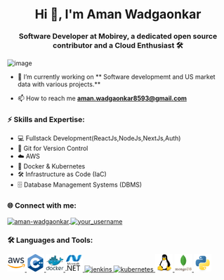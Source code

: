 <h1 align="center">Hi 👋, I'm Aman Wadgaonkar</h1>
<h3 align="center">Software Developer at Mobirey, a dedicated open source contributor and a Cloud Enthusiast 🛠️</h3>

![image](https://github.com/user-attachments/assets/190e8910-d548-4fdc-add0-491bea6080e0)

- 🔭 I’m currently working on  ** Software developmemt and US market data with various projects.**

- 📫 How to reach me **aman.wadgaonkar8593@gmail.com**

<h3 align="left">⚡ Skills and Expertise:</h3>
<ul>
  <li>💻 Fullstack Development(ReactJs,NodeJs,NextJs,Auth)</li>
  <li>🔧 Git for Version Control</li>
  <li>☁️ AWS </li>
  <li>🐳 Docker & Kubernetes</li>
  <li>🛠️ Infrastructure as Code (IaC)</li>
  <li>🗄️ Database Management Systems (DBMS)</li>
</ul>

<h3 align="left">🌐 Connect with me:</h3>
<p align="left">
  <a href="https://linkedin.com/in/aman-wadgaonkar" target="blank">
    <img align="center" src="https://raw.githubusercontent.com/rahuldkjain/github-profile-readme-generator/master/src/images/icons/Social/linked-in-alt.svg" alt="aman-wadgaonkar" height="30" width="40" />
  </a>
  <a href="https://x.com/AmanWadgaonkar" target="blank">
    <img align="center" src="https://raw.githubusercontent.com/rahuldkjain/github-profile-readme-generator/master/src/images/icons/Social/twitter.svg" alt="your_username" height="30" width="40" />
  </a>
</p>



<h3 align="left">🛠️ Languages and Tools:</h3>
<p align="left">
  <a href="https://aws.amazon.com" target="_blank" rel="noreferrer">
    <img src="https://raw.githubusercontent.com/devicons/devicon/master/icons/amazonwebservices/amazonwebservices-original-wordmark.svg" alt="aws" width="40" height="40"/>
  </a>
  <a href="https://www.w3schools.com/cpp/" target="_blank" rel="noreferrer">
    <img src="https://raw.githubusercontent.com/devicons/devicon/master/icons/cplusplus/cplusplus-original.svg" alt="cplusplus" width="40" height="40"/>
  </a>
  <a href="https://www.docker.com/" target="_blank" rel="noreferrer">
    <img src="https://raw.githubusercontent.com/devicons/devicon/master/icons/docker/docker-original-wordmark.svg" alt="docker" width="40" height="40"/>
  </a>
  <a href="https://dotnet.microsoft.com/" target="_blank" rel="noreferrer">
    <img src="https://raw.githubusercontent.com/devicons/devicon/master/icons/dot-net/dot-net-original-wordmark.svg" alt="dotnet" width="40" height="40"/>
  </a>
  <a href="https://www.jenkins.io" target="_blank" rel="noreferrer">
    <img src="https://www.vectorlogo.zone/logos/jenkins/jenkins-icon.svg" alt="jenkins" width="40" height="40"/>
  </a>
  <a href="https://kubernetes.io" target="_blank" rel="noreferrer">
    <img src="https://www.vectorlogo.zone/logos/kubernetes/kubernetes-icon.svg" alt="kubernetes" width="40" height="40"/>
  </a>
  <a href="https://www.linux.org/" target="_blank" rel="noreferrer">
    <img src="https://raw.githubusercontent.com/devicons/devicon/master/icons/linux/linux-original.svg" alt="linux" width="40" height="40"/>
  </a>
  <a href="https://www.mongodb.com/" target="_blank" rel="noreferrer">
    <img src="https://raw.githubusercontent.com/devicons/devicon/master/icons/mongodb/mongodb-original-wordmark.svg" alt="mongodb" width="40" height="40"/>
  </a>
  <a href="https://www.python.org" target="_blank" rel="noreferrer">
    <img src="https://raw.githubusercontent.com/devicons/devicon/master/icons/python/python-original.svg" alt="python" width="40" height="40"/>
  </a>
</p>
